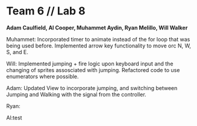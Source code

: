 # Team 6 // Lab 8
<b>Adam Caulfield, Al Cooper, Muhammet Aydin, Ryan Melillo, Will Walker</b>

Muhammet: Incorporated timer to animate instead of the for loop that was being used before. Implemented arrow key functionality to move orc N, W, S, and E. 

Will: Implemented jumping + fire logic upon keyboard input and the changing of sprites assosciated with jumping. Refactored code to use enumerators where possible.

Adam: Updated View to incorporate jumping, and switching between Jumping and Walking with the signal from the controller.

Ryan: 

Al:test

